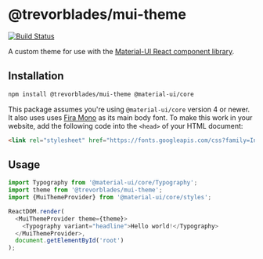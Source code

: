 # @trevorblades/mui-theme

[![Build Status](https://travis-ci.com/trevorblades/mui-theme.svg?branch=master)](https://travis-ci.com/trevorblades/mui-theme)

A custom theme for use with the [Material-UI React component library](https://material-ui.com/).

## Installation

```bash
npm install @trevorblades/mui-theme @material-ui/core
```

This package assumes you're using `@material-ui/core` version 4 or newer. It also uses uses [Fira Mono](https://fonts.google.com/specimen/Fira+Mono) as its main body font. To make this work in your website, add the following code into the `<head>` of your HTML document:

```html
<link rel="stylesheet" href="https://fonts.googleapis.com/css?family=Inconsolata:400,700">
```

## Usage

```js
import Typography from '@material-ui/core/Typography';
import theme from '@trevorblades/mui-theme';
import {MuiThemeProvider} from '@material-ui/core/styles';

ReactDOM.render(
  <MuiThemeProvider theme={theme}>
    <Typography variant="headline">Hello world!</Typography>
  </MuiThemeProvider>,
  document.getElementById('root')
);
```
